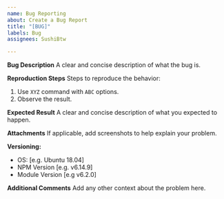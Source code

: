 ```yaml
---
name: Bug Reporting
about: Create a Bug Report
title: "[BUG]"
labels: Bug
assignees: SushiBtw

---
```


**Bug Description**
A clear and concise description of what the bug is.

**Reproduction Steps**
Steps to reproduce the behavior:
1. Use ``XYZ`` command with ``ABC`` options.
2. Observe the result.

**Expected Result**
A clear and concise description of what you expected to happen.

**Attachments**
If applicable, add screenshots to help explain your problem.

**Versioning:**
 - OS: [e.g. Ubuntu 18.04]
 - NPM Version [e.g. v6.14.9]
- Module Version [e.g v6.2.0]

**Additional Comments**
Add any other context about the problem here.
